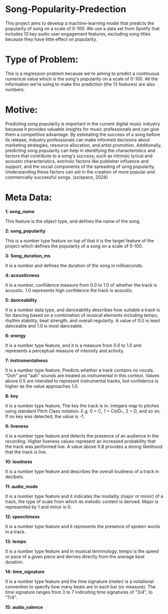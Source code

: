 # Song-Popularity-Predection
This project aims to develop a machine-learning model that predicts the popularity of song on a scale of 0-100. We use a data set from Spotify that includes 13 key audio user engagement features, excluding song titles because they have little effect on popularity.
# Type of Problem:
This is a regression problem because we're aiming to predict a continuous numerical value which is the song's popularity on a scale of 0-100. All the information we're using to make this prediction (the 13 features) are also numbers.
# Motive:
Predicting song popularity is important in the current digital music industry because it provides valuable insights for music professionals and can give them a competitive advantage. By estimating the success of a song before its release, industry professionals can make informed decisions about marketing strategies, resource allocation, and artist promotion. Additionally, predicting song popularity can help in identifying the characteristics and factors that contribute to a song's success, such as intrinsic lyrical and acoustic characteristics, extrinsic factors like publisher influence and support, and the social components of the spreading of song popularity. Understanding these factors can aid in the creation of more popular and commercially successful songs. (scispace, 2024)
# Meta Data:
**1: song_name**

This feature is the object type, and defines the name of the song.

**2: song_popularity**

This is a number type feature on top of that it is the target feature of the project which defines the popularity of a song on a scale of 0-100.

**3: Song_duration_ms**

It is a number and defines the duration of the song in milliseconds.

**4: acousticness**

It is a number, confidence measure from 0.0 to 1.0 of whether the track is acoustic. 1.0 represents high confidence the track is acoustic.

**5: danceability**

It is a number data type, and danceability describes how suitable a track is for dancing based on a combination of musical elements including tempo, rhythm stability, beat strength, and overall regularity. A value of 0.0 is least danceable and 1.0 is most danceable.

**6: energy**

It is a number type feature, and it is a measure from 0.0 to 1.0 and represents a perceptual measure of intensity and activity.

**7: instrumentalness**

It is a number type feature, Predicts whether a track contains no vocals. "Ooh" and "aah" sounds are treated as instrumental in this context. Values above 0.5 are intended to represent instrumental tracks, but confidence is higher as the value approaches 1.0.

**8: key**

It is a number type feature, The key the track is in. Integers map to pitches using standard Pitch Class notation. E.g. 0 = C, 1 = C♯/D♭, 2 = D, and so on. If no key was detected, the value is -1.

**9: liveness**

It is a number type feature and detects the presence of an audience in the recording. Higher liveness values represent an increased probability that the track was performed live. A value above 0.8 provides a strong likelihood that the track is live.

**10: loudness**

It is a number type feature and describes the overall loudness of a track in decibels.

**11: audio_mode**

It is a number type feature and it indicates the modality (major or minor) of a track, the type of scale from which its melodic content is derived. Major is represented by 1 and minor is 0.

**12: speechiness**

It is a number type feature and it represents the presence of spoken words in a track.

**13: tempo**

It is a number type feature and in musical terminology, tempo is the speed or pace of a given piece and derives directly from the average beat duration.

**14: time_signature**

It is a number type feature and the time signature (meter) is a notational convention to specify how many beats are in each bar (or measure). The time signature ranges from 3 to 7 indicating time signatures of "3/4", to "7/4".

**15: audio_valence**

